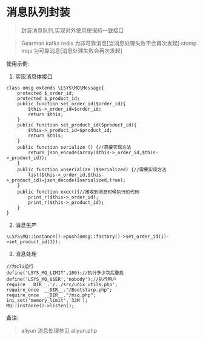# 消息队列封装

>封装消息队列,实现对外使用使保持一致接口

>Gearman kafka redis 为非可靠消息[当消息处理失败不会再次发起] stomp mqs 为可靠消息[消息处理失败会再次发起]

使用示例:

1. 实现消息体接口
```
class omsg extends \LSYS\MQ\Message{
	protected $_order_id;
	protected $_product_id;
	public function set_order_id($order_id){
		$this->_order_id=$order_id;
		return $this;
	}
	public function set_product_id($product_id){
		$this->_product_id=$product_id;
		return $this;
	}
	public function serialize () {//需要实现方法
		return json_encode(array($this->_order_id,$this->_product_id));
	}
	public function unserialize ($serialized) {//需要实现方法
		list($this->_order_id,$this->_product_id)=json_decode($serialized,true);
	}
	public function exec(){//接收到消息时候执行的代码
		print_r($this->_order_id);
		print_r($this->_product_id);
	}
}
```

2. 消息生产
```
\LSYS\MQ::instance()->push(omsg::factory()->set_order_id(1)->set_product_id(1));
```

3. 消息处理
```
//为cli运行
define('LSYS_MQ_LIMIT',100);//执行多少次后重启
define('LSYS_MQ_USER','nobody');//执行用户
require __DIR__.'/../src/unix_utils.php';
require_once  __DIR__."/Bootstarp.php";
require_once  __DIR__."/msq.php";
ini_set('memory_limit','32M');
MQ::instance()->listen();
```

备注:
> aliyun 消息处理参见 aliyun.php